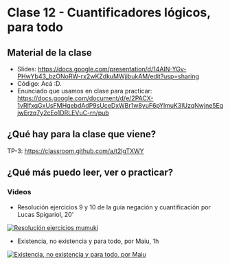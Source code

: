 # Clase 12 - Cuantificadores lógicos, para todo

## Material de la clase

- Slides: https://docs.google.com/presentation/d/14AIN-YGv-PHwYb43_bzONoRW-rx2wKZdkuMWjibukAM/edit?usp=sharing
- Código: Acá :D.
- Enunciado que usamos en clase para practicar: https://docs.google.com/document/d/e/2PACX-1vRIfxqGxUsFMHgebdAdP9sUceDxWBr1w8yuF6pYlmuK3IUzqNwjne5EqjwErzq7y2cEo1DRLEVuC-rn/pub

## ¿Qué hay para la clase que viene?

TP-3: https://classroom.github.com/a/t2lgTXWY

## ¿Qué más puedo leer, ver o practicar?

### Videos

- Resolución ejercicios 9 y 10 de la guía negación y cuantificación por Lucas Spigariol, 20'

[![Resolución ejercicios mumuki](https://img.youtube.com/vi/XXOon06iSug/0.jpg)](https://youtu.be/XXOon06iSug "Resolución ejercicios mumuki")


- Existencia, no existencia y para todo, por Maiu, 1h

[![Existencia, no existencia y para todo, por Maiu](https://img.youtube.com/vi/9fj2xF7bFk4/0.jpg)](https://youtu.be/9fj2xF7bFk4 "Existencia, no existencia y para todo, por Maiu")
